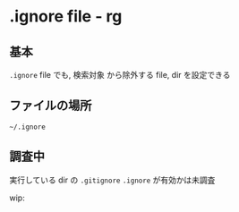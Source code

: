 
# .ignore file  -  rg


## 基本

`.ignore` file でも,
検索対象 から除外する file, dir を設定できる


## ファイルの場所

```
~/.ignore
```



## 調査中

実行している dir の `.gitignore` `.ignore` が有効かは未調査

wip:




